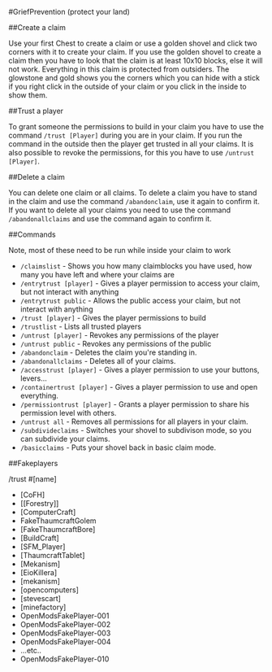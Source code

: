 #GriefPrevention (protect your land)

 

##Create a claim

Use your first Chest to create a claim or use a golden shovel and click two corners with it to create your claim. If you use the golden shovel to create a claim then you have to look that the claim is at least 10x10 blocks, else it will not work. Everything in this claim is protected from outsiders.
The glowstone and gold shows you the corners which you can hide with a stick if you right click in the outside of your claim or you click in the inside to show them.
 
##Trust a player

To grant someone the permissions to build in your claim you have to use the command ``/trust [Player]`` during you are in your claim. If you run the command in the outside then the player get trusted in all your claims.
It is also possible to revoke the permissions, for this you have to use ``/untrust [Player]``.
 
##Delete a claim

You can delete one claim or all claims. To delete a claim you have to stand in the claim and use the command ``/abandonclaim``, use it again to confirm it. If you want to delete all your claims you need to use the command ``/abandonallclaims`` and use the command again to confirm it.
  
 
##Commands

Note, most of these need to be run while inside your claim to work

* ``/claimslist`` - Shows you how many claimblocks you have used, how many you have left and where your claims are
* ``/entrytrust [player]`` - Gives a player permission to access your claim, but not interact with anything
* ``/entrytrust public`` - Allows the public access your claim, but not interact with anything
* ``/trust [player]`` - Gives the player permissions to build
* ``/trustlist`` - Lists all trusted players
* ``/untrust [player]`` - Revokes any permissions of the player
* ``/untrust public`` - Revokes any permissions of the public
* ``/abandonclaim`` - Deletes the claim you're standing in.
* ``/abandonallclaims`` - Deletes all of your claims.
* ``/accesstrust [player]`` - Gives a player permission to use your buttons, levers...
* ``/containertrust [player]`` - Gives a player permission to use and open everything.
* ``/permissiontrust [player]`` - Grants a player permission to share his permission level with others.
* ``/untrust all`` - Removes all permissions for all players in your claim.
* ``/subdivideclaims`` - Switches your shovel to subdivison mode, so you can subdivide your claims.
* ``/basicclaims`` - Puts your shovel back in basic claim mode.
 
##Fakeplayers

/trust #[name]
 
* [CoFH]
* [[Forestry]]
* [ComputerCraft]
* FakeThaumcraftGolem
* [FakeThaumcraftBore]
* [BuildCraft]
* [SFM_Player]
* [ThaumcraftTablet]
* [Mekanism]
* [EioKillera]
* [mekanism]
* [opencomputers]
* [stevescart]
* [minefactory]
* OpenModsFakePlayer-001
* OpenModsFakePlayer-002
* OpenModsFakePlayer-003
* OpenModsFakePlayer-004
* ...etc..
* OpenModsFakePlayer-010
